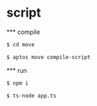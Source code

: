# script

*** compile

```bash
$ cd move

$ aptos move compile-script
```

*** run

```bash
$ npm i

$ ts-node app.ts
```